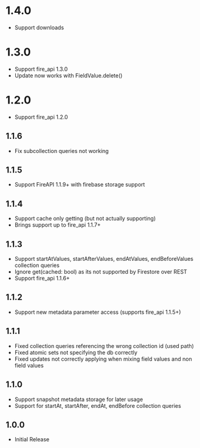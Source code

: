 # 1.4.0
* Support downloads

# 1.3.0
* Support fire_api 1.3.0
* Update now works with FieldValue.delete()

# 1.2.0
* Support fire_api 1.2.0

## 1.1.6
* Fix subcollection queries not working

## 1.1.5
* Support FireAPI 1.1.9+ with firebase storage support

## 1.1.4

* Support cache only getting (but not actually supporting)
* Brings support up to fire_api 1.1.7+

## 1.1.3

* Support startAtValues, startAfterValues, endAtValues, endBeforeValues collection queries
* Ignore get(cached: bool) as its not supported by Firestore over REST
* Support fire_api 1.1.6+

## 1.1.2

* Support new metadata parameter access (supports fire_api 1.1.5+)

## 1.1.1

* Fixed collection queries referencing the wrong collection id (used path)
* Fixed atomic sets not specifying the db correctly
* Fixed updates not correctly applying when mixing field values and non field values

## 1.1.0

* Support snapshot metadata storage for later usage
* Support for startAt, startAfter, endAt, endBefore collection queries

## 1.0.0

* Initial Release

